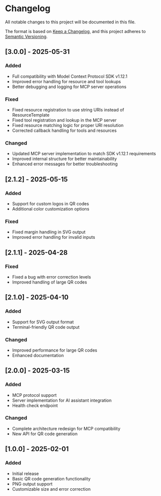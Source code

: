 # Changelog

All notable changes to this project will be documented in this file.

The format is based on [Keep a Changelog](https://keepachangelog.com/en/1.0.0/),
and this project adheres to [Semantic Versioning](https://semver.org/spec/v2.0.0.html).

## [3.0.0] - 2025-05-31

### Added
- Full compatibility with Model Context Protocol SDK v1.12.1
- Improved error handling for resource and tool lookups
- Better debugging and logging for MCP server operations

### Fixed
- Fixed resource registration to use string URIs instead of ResourceTemplate
- Fixed tool registration and lookup in the MCP server
- Fixed resource matching logic for proper URI resolution
- Corrected callback handling for tools and resources

### Changed
- Updated MCP server implementation to match SDK v1.12.1 requirements
- Improved internal structure for better maintainability
- Enhanced error messages for better troubleshooting

## [2.1.2] - 2025-05-15

### Added
- Support for custom logos in QR codes
- Additional color customization options

### Fixed
- Fixed margin handling in SVG output
- Improved error handling for invalid inputs

## [2.1.1] - 2025-04-28

### Fixed
- Fixed a bug with error correction levels
- Improved handling of large QR codes

## [2.1.0] - 2025-04-10

### Added
- Support for SVG output format
- Terminal-friendly QR code output

### Changed
- Improved performance for large QR codes
- Enhanced documentation

## [2.0.0] - 2025-03-15

### Added
- MCP protocol support
- Server implementation for AI assistant integration
- Health check endpoint

### Changed
- Complete architecture redesign for MCP compatibility
- New API for QR code generation

## [1.0.0] - 2025-02-01

### Added
- Initial release
- Basic QR code generation functionality
- PNG output support
- Customizable size and error correction
